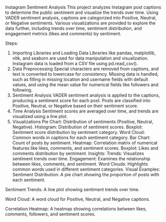 Instagram Sentiment Analysis
This project analyzes Instagram post captions to determine the public sentiment and visualize the trends over time. Using VADER sentiment analysis, captions are categorized into Positive, Neutral, or Negative sentiments. Various visualizations are provided to explore the data further, including trends over time, sentiment distribution, and engagement metrics (likes and comments) by sentiment.

Steps:
1. Importing Libraries and Loading Data
Libraries like pandas, matplotlib, nltk, and seaborn are used for data manipulation and visualization.
Instagram data is loaded from a CSV file using pd.read_csv().
2. Data Preprocessing
Special characters are removed from captions, and text is converted to lowercase for consistency.
Missing data is handled, such as filling in missing location and username fields with default values, and using the mean value for numerical fields like followers and following.
3. Sentiment Analysis
VADER sentiment analysis is applied to the captions, producing a sentiment score for each post.
Posts are classified into Positive, Neutral, or Negative based on their sentiment score.
4. Time Analysis
Sentiment scores are averaged over time, and trends are visualized using a line plot.
5. Visualizations
Pie Chart: Distribution of sentiments (Positive, Neutral, Negative).
Histogram: Distribution of sentiment scores.
Boxplot: Sentiment score distribution by sentiment category.
Word Cloud: Common words in captions for each sentiment category.
Bar Chart: Count of posts by sentiment.
Heatmap: Correlation matrix of numerical features like likes, comments, and sentiment scores.
Boxplot: Likes and comments distribution by sentiment.
Insights:
Trends: Visualizes sentiment trends over time.
Engagement: Examines the relationship between likes, comments, and sentiment.
Word Clouds: Highlights common words used in different sentiment categories.
Visual Examples:
Sentiment Distribution:
A pie chart showing the proportion of posts with each sentiment.

Sentiment Trends:
A line plot showing sentiment trends over time.

Word Cloud:
A word cloud for Positive, Neutral, and Negative captions.

Correlation Heatmap:
A heatmap showing correlations between likes, comments, followers, and sentiment scores.
